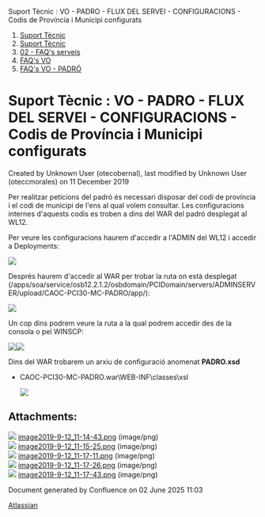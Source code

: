Suport Tècnic : VO - PADRO - FLUX DEL SERVEI - CONFIGURACIONS - Codis de Província i Municipi configurats  

1.  [Suport Tècnic](index.html)
2.  [Suport Tècnic](13893782.html)
3.  [02 - FAQ's serveis](26313393.html)
4.  [FAQ's VO](28705575.html)
5.  [FAQ's VO - PADRÓ](28705583.html)

Suport Tècnic : VO - PADRO - FLUX DEL SERVEI - CONFIGURACIONS - Codis de Província i Municipi configurats
=========================================================================================================

Created by Unknown User (otecobernal), last modified by Unknown User (oteccmorales) on 11 December 2019

Per realitzar peticions del padró és necessari disposar del codi de província i el codi de municipi de l'ens al qual volem consultar. Les configuracions internes d'aquests codis es troben a dins del WAR del padró desplegat al WL12.

Per veure les configuracions haurem d'accedir a l'ADMIN del WL12 i accedir a Deployments:

![](attachments/26318907/26318908.png)

  

Després haurem d'accedir al WAR per trobar la ruta on està desplegat (/apps/soa/service/osb12.2.1.2/osbdomain/PCIDomain/servers/ADMINSERVER/upload/CAOC-PCI30-MC-PADRO/app/):

![](attachments/26318907/26318909.png)

Un cop dins podrem veure la ruta a la qual podrem accedir des de la consola o pel WINSCP:

![](attachments/26318907/26318910.png)![](attachments/26318907/26318911.png)

  

Dins del WAR trobarem un arxiu de configuració anomenat **PADRO.xsd**

*   CAOC-PCI30-MC-PADRO.war\\WEB-INF\\classes\\xsl  
      
    ![](attachments/26318907/26318912.png)

Attachments:
------------

![](images/icons/bullet_blue.gif) [image2019-9-12\_11-14-43.png](attachments/26318907/26318908.png) (image/png)  
![](images/icons/bullet_blue.gif) [image2019-9-12\_11-15-25.png](attachments/26318907/26318909.png) (image/png)  
![](images/icons/bullet_blue.gif) [image2019-9-12\_11-17-11.png](attachments/26318907/26318910.png) (image/png)  
![](images/icons/bullet_blue.gif) [image2019-9-12\_11-17-26.png](attachments/26318907/26318911.png) (image/png)  
![](images/icons/bullet_blue.gif) [image2019-9-12\_11-17-43.png](attachments/26318907/26318912.png) (image/png)  

Document generated by Confluence on 02 June 2025 11:03

[Atlassian](http://www.atlassian.com/)